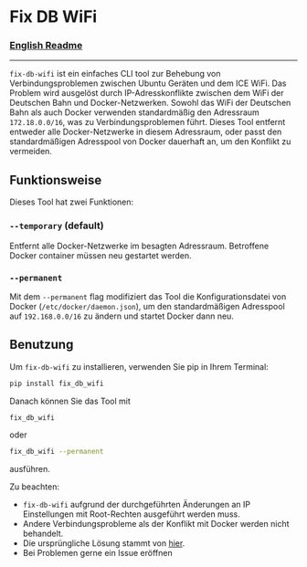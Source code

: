 # Fix DB WiFi

### [English Readme](README.md)

____

`fix-db-wifi` ist ein einfaches CLI tool zur Behebung von Verbindungsproblemen zwischen Ubuntu Geräten und dem ICE WiFi.
Das Problem wird ausgelöst durch IP-Adresskonflikte zwischen dem WiFi der Deutschen Bahn und
Docker-Netzwerken. Sowohl das WiFi der Deutschen Bahn als auch Docker verwenden standardmäßig den Adressraum
`172.18.0.0/16`, was zu Verbindungsproblemen führt. Dieses Tool entfernt entweder alle Docker-Netzwerke in diesem
Adressraum, oder passt den standardmäßigen Adresspool von Docker dauerhaft an, um den Konflikt zu
vermeiden.

## Funktionsweise

Dieses Tool hat zwei Funktionen:

### `--temporary` (default)

Entfernt alle Docker-Netzwerke im besagten Adressraum. Betroffene Docker container müssen neu gestartet werden.

### `--permanent`

Mit dem `--permanent` flag modifiziert das Tool die Konfigurationsdatei von Docker (`/etc/docker/daemon.json`), um den
standardmäßigen Adresspool auf `192.168.0.0/16` zu ändern und startet Docker dann neu.

## Benutzung

Um `fix-db-wifi` zu installieren, verwenden Sie pip in Ihrem Terminal:

```bash
pip install fix_db_wifi
```

Danach können Sie das Tool mit

```bash
fix_db_wifi
```

oder

```bash
fix_db_wifi --permanent
```

ausführen.

Zu beachten:

- `fix-db-wifi` aufgrund der durchgeführten Änderungen an IP Einstellungen mit Root-Rechten ausgeführt werden muss.
- Andere Verbindungsprobleme als der Konflikt mit Docker werden nicht behandelt.
- Die ursprüngliche Lösung stammt von [hier](https://forum.ubuntuusers.de/topic/probleme-mit-dem-wifionice/).
- Bei Problemen gerne ein Issue eröffnen


